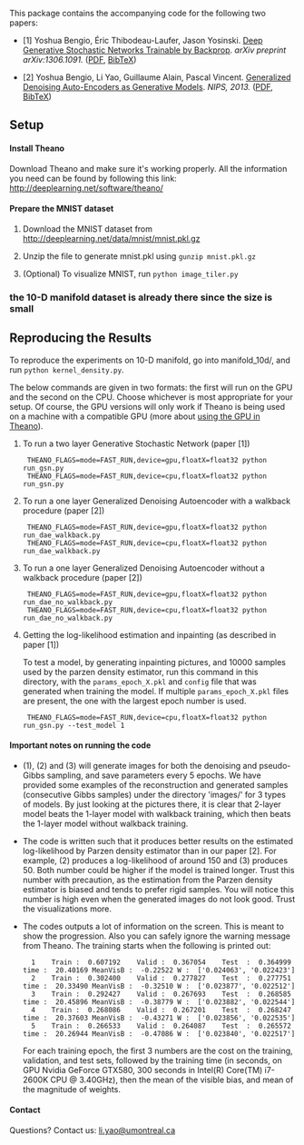 This package contains the accompanying code for the following two papers:

* \[1\] Yoshua Bengio, Éric Thibodeau-Laufer, Jason
  Yosinski. [Deep Generative Stochastic Networks Trainable by Backprop](http://arxiv.org/abs/1306.1091). _arXiv
  preprint arXiv:1306.1091._ ([PDF](http://arxiv.org/pdf/1306.1091v3),
  [BibTeX](https://raw.github.com/yaoli/GSN/master/doc/gsn.bib))

* \[2\] Yoshua Bengio, Li Yao, Guillaume Alain, Pascal
  Vincent. [Generalized Denoising Auto-Encoders as Generative Models](http://papers.nips.cc/paper/5023-generalized-denoising-auto-encoders-as-generative-models). _NIPS,
  2013._ ([PDF](http://media.nips.cc/nipsbooks/nipspapers/paper_files/nips26/491.pdf),
  [BibTeX](https://raw.github.com/yaoli/GSN/master/doc/dae.bib))



Setup
---------------------

#### Install Theano

Download Theano and make sure it's working properly.  All the
information you need can be found by following this link:
http://deeplearning.net/software/theano/

#### Prepare the MNIST dataset

1. Download the MNIST dataset from http://deeplearning.net/data/mnist/mnist.pkl.gz

2. Unzip the file to generate mnist.pkl using `gunzip mnist.pkl.gz`

3. (Optional) To visualize MNIST, run `python image_tiler.py`

### the 10-D manifold dataset is already there since the size is small

Reproducing the Results
---------------------

To reproduce the experiments on 10-D manifold, go into manifold_10d/, and run `python kernel_density.py`.  

The below commands are given in two formats: the first will run on the
GPU and the second on the CPU. Choose whichever is most appropriate
for your setup.  Of course, the GPU versions will only work if Theano
is being used on a machine with a compatible GPU (more about
[using the GPU in Theano](http://deeplearning.net/software/theano/tutorial/using_gpu.html)).

1. To run a two layer Generative Stochastic Network (paper \[1\])

        THEANO_FLAGS=mode=FAST_RUN,device=gpu,floatX=float32 python run_gsn.py
        THEANO_FLAGS=mode=FAST_RUN,device=cpu,floatX=float32 python run_gsn.py

2. To run a one layer Generalized Denoising Autoencoder with a walkback procedure (paper \[2\])

        THEANO_FLAGS=mode=FAST_RUN,device=gpu,floatX=float32 python run_dae_walkback.py
        THEANO_FLAGS=mode=FAST_RUN,device=cpu,floatX=float32 python run_dae_walkback.py

3. To run a one layer Generalized Denoising Autoencoder without a walkback procedure (paper \[2\])

        THEANO_FLAGS=mode=FAST_RUN,device=gpu,floatX=float32 python run_dae_no_walkback.py
        THEANO_FLAGS=mode=FAST_RUN,device=cpu,floatX=float32 python run_dae_no_walkback.py

4. Getting the log-likelihood estimation and inpainting (as described in paper \[1\])

    To test a model, by generating inpainting pictures, and 10000
    samples used by the parzen density estimator, run this command in
    this directory, with the `params_epoch_X.pkl` and `config` file
    that was generated when training the model. If multiple
    `params_epoch_X.pkl` files are present, the one with the largest
    epoch number is used.

        THEANO_FLAGS=mode=FAST_RUN,device=cpu,floatX=float32 python run_gsn.py --test_model 1



#### Important notes on running the code

* (1), (2) and (3) will generate images for both the denoising and
  pseudo-Gibbs sampling, and save parameters every 5 epochs. We have
  provided some examples of the reconstruction and generated samples
  (consecutive Gibbs samples) under the directory 'images/' for 3
  types of models. By just looking at the pictures there, it is clear
  that 2-layer model beats the 1-layer model with walkback training,
  which then beats the 1-layer model without walkback training.

* The code is written such that it produces better results on the
  estimated log-likelihood by Parzen density estimator than in our
  paper \[2\]. For example, (2) produces a log-likelihood of around
  150 and (3) produces 50. Both number could be higher if the model is
  trained longer. Trust this number with precaution, as the estimation
  from the Parzen density estimator is biased and tends to prefer
  rigid samples. You will notice this number is high even when the
  generated images do not look good. Trust the visualizations more.

* The codes outputs a lot of information on the screen. This is meant
  to show the progression. Also you can safely ignore the warning
  message from Theano. The training starts when the following is
  printed out:

        1    Train :  0.607192    Valid :  0.367054    Test  :  0.364999    time :  20.40169 MeanVisB :  -0.22522 W :  ['0.024063', '0.022423']
        2    Train :  0.302400    Valid :  0.277827    Test  :  0.277751    time :  20.33490 MeanVisB :  -0.32510 W :  ['0.023877', '0.022512']
        3    Train :  0.292427    Valid :  0.267693    Test  :  0.268585    time :  20.45896 MeanVisB :  -0.38779 W :  ['0.023882', '0.022544']
        4    Train :  0.268086    Valid :  0.267201    Test  :  0.268247    time :  20.37603 MeanVisB :  -0.43271 W :  ['0.023856', '0.022535']
        5    Train :  0.266533    Valid :  0.264087    Test  :  0.265572    time :  20.26944 MeanVisB :  -0.47086 W :  ['0.023840', '0.022517']

  For each training epoch, the first 3 numbers are the cost on the
  training, validation, and test sets, followed by the training time
  (in seconds, on GPU Nvidia GeForce GTX580, 300 seconds in Intel(R)
  Core(TM) i7-2600K CPU @ 3.40GHz), then the mean of the visible bias,
  and mean of the magnitude of weights.


#### Contact

Questions? Contact us: li.yao@umontreal.ca
